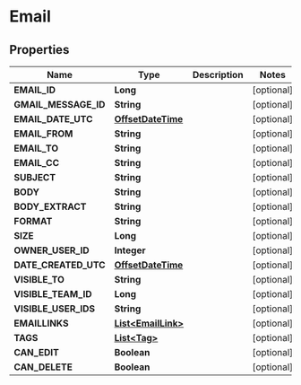 
# Email

## Properties
Name | Type | Description | Notes
------------ | ------------- | ------------- | -------------
**EMAIL_ID** | **Long** |  |  [optional]
**GMAIL_MESSAGE_ID** | **String** |  |  [optional]
**EMAIL_DATE_UTC** | [**OffsetDateTime**](OffsetDateTime.md) |  |  [optional]
**EMAIL_FROM** | **String** |  |  [optional]
**EMAIL_TO** | **String** |  |  [optional]
**EMAIL_CC** | **String** |  |  [optional]
**SUBJECT** | **String** |  |  [optional]
**BODY** | **String** |  |  [optional]
**BODY_EXTRACT** | **String** |  |  [optional]
**FORMAT** | **String** |  |  [optional]
**SIZE** | **Long** |  |  [optional]
**OWNER_USER_ID** | **Integer** |  |  [optional]
**DATE_CREATED_UTC** | [**OffsetDateTime**](OffsetDateTime.md) |  |  [optional]
**VISIBLE_TO** | **String** |  |  [optional]
**VISIBLE_TEAM_ID** | **Long** |  |  [optional]
**VISIBLE_USER_IDS** | **String** |  |  [optional]
**EMAILLINKS** | [**List&lt;EmailLink&gt;**](EmailLink.md) |  |  [optional]
**TAGS** | [**List&lt;Tag&gt;**](Tag.md) |  |  [optional]
**CAN_EDIT** | **Boolean** |  |  [optional]
**CAN_DELETE** | **Boolean** |  |  [optional]



